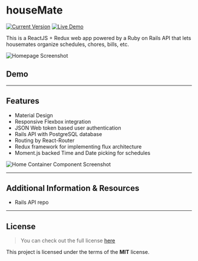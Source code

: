 houseMate
============
[![Current Version](https://img.shields.io/badge/version-0.0.9-green.svg)](https://github.com/alxsanborn/houseMate-React) [![Live Demo](https://img.shields.io/badge/demo-online-green.svg)](https://housemate-react.herokuapp.com)

This is a ReactJS + Redux web app powered by a Ruby on Rails API that lets housemates organize schedules, chores, bills, etc. 

![Homepage Screenshot](http://imgur.com/69FI19E.png)

## Demo

---

## Features
- Material Design
- Responsive Flexbox integration
- JSON Web token based user authentication
- Rails API with PostgreSQL database
- Routing by React-Router
- Redux framework for implementing flux architecture
- Moment.js backed Time and Date picking for schedules

![Home Container Component Screenshot](http://imgur.com/6MnYRcq.png)


---

## Additional Information & Resources

- Rails API repo



---

## License
>You can check out the full license [here](https://github.com/IgorAntun/node-chat/blob/master/LICENSE)

This project is licensed under the terms of the **MIT** license.
